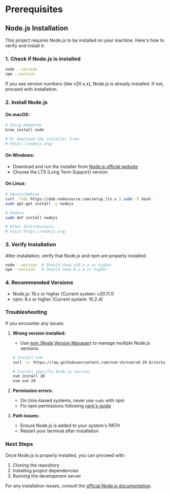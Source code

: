 # Prerequisites

## Node.js Installation

This project requires Node.js to be installed on your machine. Here's how to verify and install it:

### 1. Check if Node.js is installed

```bash
node --version
npm --version
```

If you see version numbers (like v20.x.x), Node.js is already installed. If not, proceed with installation.

### 2. Install Node.js

#### On macOS:
```bash
# Using Homebrew
brew install node

# Or download the installer from:
# https://nodejs.org/
```

#### On Windows:
- Download and run the installer from [Node.js official website](https://nodejs.org/)
- Choose the LTS (Long Term Support) version

#### On Linux:
```bash
# Ubuntu/Debian
curl -fsSL https://deb.nodesource.com/setup_lts.x | sudo -E bash -
sudo apt-get install -y nodejs

# Fedora
sudo dnf install nodejs

# Other distributions:
# Visit https://nodejs.org/
```

### 3. Verify Installation

After installation, verify that Node.js and npm are properly installed:

```bash
node --version  # Should show v16.x.x or higher
npm --version   # Should show 8.x.x or higher
```

### 4. Recommended Versions

- Node.js: 16.x or higher (Current system: v20.11.1)
- npm: 8.x or higher (Current system: 10.2.4)

### Troubleshooting

If you encounter any issues:

1. **Wrong version installed:**
   - Use [nvm (Node Version Manager)](https://github.com/nvm-sh/nvm) to manage multiple Node.js versions
   ```bash
   # Install nvm
   curl -o- https://raw.githubusercontent.com/nvm-sh/nvm/v0.39.0/install.sh | bash
   
   # Install specific Node.js version
   nvm install 20
   nvm use 20
   ```

2. **Permission errors:**
   - On Unix-based systems, never use `sudo` with npm
   - Fix npm permissions following [npm's guide](https://docs.npmjs.com/resolving-eacces-permissions-errors-when-installing-packages-globally)

3. **Path issues:**
   - Ensure Node.js is added to your system's PATH
   - Restart your terminal after installation

### Next Steps

Once Node.js is properly installed, you can proceed with:

1. Cloning the repository
2. Installing project dependencies
3. Running the development server

For any installation issues, consult the [official Node.js documentation](https://nodejs.org/en/docs/).
